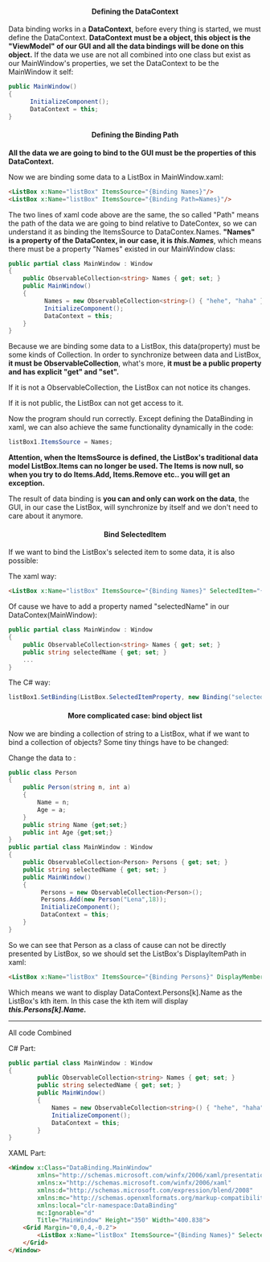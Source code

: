 #### <center>Defining the DataContext</center>

Data binding works in a **DataContext**, before every thing is started, we must define the DataContext. **DataContext must be a object, this object is the "ViewModel" of our GUI and all the data bindings will be done on this object.** If the data we use are not all combined into one class but exist as our MainWindow's properties, we set the DataContext to be the MainWindow it self:

```c#
public MainWindow()
{
      InitializeComponent();
      DataContext = this;
}
```

#### <center>Defining the Binding Path</center>

**All the data we are going to bind to the GUI must be the properties of this DataContext.** 

Now we are binding some data to a ListBox in MainWindow.xaml:

```html
<ListBox x:Name="listBox" ItemsSource="{Binding Names}"/>
<ListBox x:Name="listBox" ItemsSource="{Binding Path=Names}"/>
```

The two lines of xaml code above are the same, the so called "Path" means the path of the data we are going to bind relative to DateContex, so we can understand it as binding the ItemsSource to DataContex.Names. **"Names" is a property of the DataContex, in our case, it is *this.Names***, which means there must be a property "Names" existed in our MainWindow class:

```c#
public partial class MainWindow : Window
{
	public ObservableCollection<string> Names { get; set; }
	public MainWindow()
	{
      	  Names = new ObservableCollection<string>() { "hehe", "haha" };
    	  InitializeComponent();
      	  DataContext = this;
	}
}
```

Because we are binding some data to a ListBox, this data(property) must be some kinds of Collection. In order to synchronize between data and ListBox, **it must be ObservableCollection**, what's more, **it must be a public property and has explicit "get" and "set".**

If it is not a ObservableCollection, the ListBox can not notice its changes. 

If it is not public, the ListBox can not get access to it.

Now the program should run correctly. Except defining the DataBinding in xaml, we can also achieve the same functionality dynamically in the code:

```c#
listBox1.ItemsSource = Names;
```

**Attention, when the ItemsSource is defined, the ListBox's traditional data model ListBox.Items can no longer be used. The Items is now null, so when you try to do Items.Add, Items.Remove etc.. you will get an exception.**

The result of data binding is **you can and only can work on the data**, the GUI, in our case the ListBox, will synchronize by itself and we don't need to care about it anymore.

#### <center>Bind SelectedItem</center>

If we want to bind the ListBox's selected item to some data, it is also possible:

The xaml way:

```html
<ListBox x:Name="listBox" ItemsSource="{Binding Names}" SelectedItem="{Binding selectedName, Mode=TwoWay}"/>
```

Of cause we have to add a property named "selectedName" in our DataContex(MainWindow):

```c#
public partial class MainWindow : Window
{
	public ObservableCollection<string> Names { get; set; }
    public string selectedName { get; set; }
  	...
}
```

The C# way:

```c#
listBox1.SetBinding(ListBox.SelectedItemProperty, new Binding("selectedName"));
```

#### <center>More complicated case: bind object list</center>

Now we are binding a collection of string to a ListBox, what if we want to bind a collection of objects? Some tiny things have to be changed:

Change the data to :

```c#
public class Person
{
    public Person(string n, int a)
    {
    	Name = n;
        Age = a;
    }
	public string Name {get;set;}    
    public int Age {get;set;}    
}
public partial class MainWindow : Window
{
	public ObservableCollection<Person> Persons { get; set; }
    public string selectedName { get; set; }
	public MainWindow()
	{
         Persons = new ObservableCollection<Person>();
         Persons.Add(new Person("Lena",18));
      	 InitializeComponent();
      	 DataContext = this;
    }
}
```

So we can see that Person as a class of cause can not be directly presented by ListBox, so we should set the ListBox's DisplayItemPath in xaml:

```html
<ListBox x:Name="listBox" ItemsSource="{Binding Persons}" DisplayMemberPath="Name"/>
```

Which means we want to display DataContext.Persons[k].Name as the ListBox's kth item. In this case the kth item will display ***this.Persons[k].Name.***

------

All code Combined

C# Part:

```c#
public partial class MainWindow : Window
{
        public ObservableCollection<string> Names { get; set; }
        public string selectedName { get; set; }
        public MainWindow()
        {
            Names = new ObservableCollection<string>() { "hehe", "haha" };
            InitializeComponent();
            DataContext = this;
        }
}
```

XAML Part:

```html
<Window x:Class="DataBinding.MainWindow"
        xmlns="http://schemas.microsoft.com/winfx/2006/xaml/presentation"
        xmlns:x="http://schemas.microsoft.com/winfx/2006/xaml"
        xmlns:d="http://schemas.microsoft.com/expression/blend/2008"
        xmlns:mc="http://schemas.openxmlformats.org/markup-compatibility/2006"
        xmlns:local="clr-namespace:DataBinding"
        mc:Ignorable="d"
        Title="MainWindow" Height="350" Width="400.838">
    <Grid Margin="0,0,4,-0.2">
        <ListBox x:Name="listBox" ItemsSource="{Binding Names}" SelectedItem="{Binding selectedName, Mode=TwoWay}"/>
    </Grid>
</Window>
```

